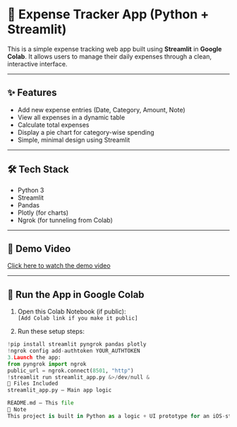 # 💸 Expense Tracker App (Python + Streamlit)

This is a simple expense tracking web app built using **Streamlit** in **Google Colab**. It allows users to manage their daily expenses through a clean, interactive interface.

---

## ✨ Features
- Add new expense entries (Date, Category, Amount, Note)
- View all expenses in a dynamic table
- Calculate total expenses
- Display a pie chart for category-wise spending
- Simple, minimal design using Streamlit

---

## 🛠 Tech Stack
- Python 3
- Streamlit
- Pandas
- Plotly (for charts)
- Ngrok (for tunneling from Colab)

---

## 🎥 Demo Video
[Click here to watch the demo video](https://colab.research.google.com/drive/1xaqj9HaFtQBm8nlzNxeLao0IAcXFq8Qs?usp=drive_link)  

---

## 🧪 Run the App in Google Colab

1. Open this Colab Notebook (if public):  
   `[Add Colab link if you make it public]`

2. Run these setup steps:
```python
!pip install streamlit pyngrok pandas plotly
!ngrok config add-authtoken YOUR_AUTHTOKEN
3.Launch the app:
from pyngrok import ngrok
public_url = ngrok.connect(8501, "http")
!streamlit run streamlit_app.py &>/dev/null &
📁 Files Included
streamlit_app.py – Main app logic

README.md – This file
📌 Note
This project is built in Python as a logic + UI prototype for an iOS-style expense app. It reflects my understanding of app structure, clean UI, and interactive UX — and can be easily translated to Swift/SwiftUI in a native iOS environment.
